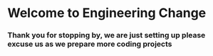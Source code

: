 # Welcome to Engineering Change

### Thank you for stopping by, we are just setting up please excuse us as we prepare more coding projects


